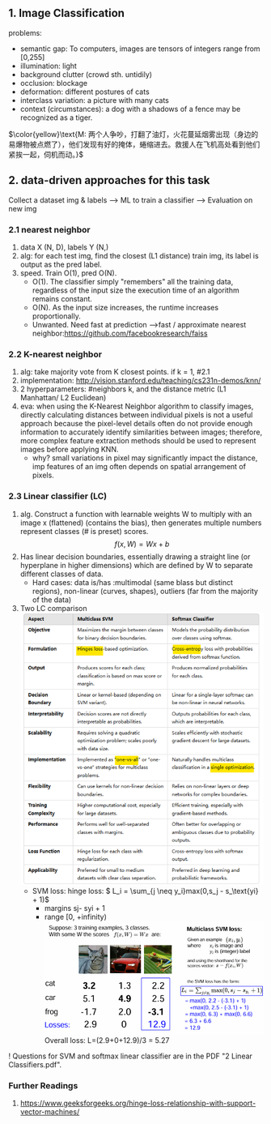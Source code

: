 ## 1. Image Classification
problems:
- semantic gap: To computers, images are tensors of integers range from [0,255]
- illumination: light
- background clutter (crowd sth. untidily)
- occlusion: blockage
- deformation: different postures of cats
- interclass variation: a picture with many cats
- context (circumstances): a dog with a shadows of a fence may be recognized as a tiger.

$\color{yellow}\text{M: 两个人争吵，打翻了油灯，火花蔓延烟雾出现（身边的易爆物被点燃了），他们发现有好的掩体，蜷缩进去。救援人在飞机高处看到他们紧挨一起，伺机而动。}$

## 2. data-driven approaches for this task
Collect a dataset img & labels --> ML to train a classifier --> Evaluation on new img


### 2.1 nearest neighbor
1. data X (N, D), labels Y (N,)
2. alg: for each test img, find the closest (L1 distance) train img, its label is output as the pred label.
3. speed. Train O(1), pred O(N).
   - O(1). The classifier simply "remembers" all the training data, regardless of the input size the execution time of an algorithm remains constant.
   - O(N).  As the input size increases, the runtime increases proportionally.
   - Unwanted. Need fast at prediction -->fast / approximate nearest neighbor:https://github.com/facebookresearch/faiss


### 2.2 K-nearest neighbor
1. alg: take majority vote from K closest points. if k = 1, #2.1
2. implementation:  http://vision.stanford.edu/teaching/cs231n-demos/knn/
3. 2 hyperparameters: #neighbors k, and the distance metric (L1 Manhattan/ L2 Euclidean)
4. eva:  when using the K-Nearest Neighbor algorithm to classify images, directly calculating distances between individual pixels is not a useful 
approach because the pixel-level details often do not provide enough information to accurately identify similarities between images; 
therefore, more complex feature extraction methods should be used to represent images before applying KNN.
   - why? small variations in pixel may significantly impact the distance, imp features of an img often depends on spatial arrangement of pixels.

### 2.3 Linear classifier (LC)
1. alg. Construct a function with learnable weights W to multiply with an image x (flattened) (contains the bias), then generates multiple numbers represent classes (# is preset) scores.
$$f(x, W) = Wx + b$$
2. Has linear decision boundaries, essentially drawing a straight line (or hyperplane in higher dimensions) which are defined by W to separate different classes of data. 
   - Hard cases: data is/has :multimodal (same blass but distinct regions), non-linear (curves, shapes), outliers (far from the majority of the data)
3. Two LC comparison
![img.png](pic/SVMvsSft.png)
   - SVM loss: hinge loss: $ L_i = \sum_{j \neq y_i}max(0,s_j - s_\text{yi} + 1)$
     -  margins sj- syi + 1
     - range [0, +infinity)
     ![img.png](pic/SVMloss1.png)
     Overall loss:  L=(2.9+0+12.9)/3 = 5.27

! Questions for SVM and softmax linear classifier are in the PDF "2 Linear Classifiers.pdf".

### Further Readings
1. https://www.geeksforgeeks.org/hinge-loss-relationship-with-support-vector-machines/